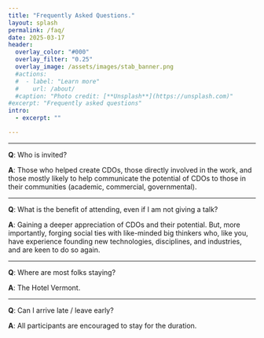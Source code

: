 ```yaml
---
title: "Frequently Asked Questions."
layout: splash
permalink: /faq/
date: 2025-03-17
header:
  overlay_color: "#000"
  overlay_filter: "0.25"
  overlay_image: /assets/images/stab_banner.png
  #actions:
  #  - label: "Learn more"
  #    url: /about/
  #caption: "Photo credit: [**Unsplash**](https://unsplash.com)"
#excerpt: "Frequently asked questions"
intro:
  - excerpt: ""

---
```

---

**Q**: Who is invited?

**A**: Those who helped create CDOs, those directly involved in the work, and those mostly likely to help communicate the potential of CDOs to those in their communities (academic, commercial, governmental).

---

**Q**: What is the benefit of attending, even if I am not giving a talk?

**A**: Gaining a deeper appreciation of CDOs and their potential. But, more importantly, forging social ties with like-minded big thinkers who, like you, have experience founding new technologies, disciplines, and industries, and are keen to do so again.

---

**Q**: Where are most folks staying?

**A**: The Hotel Vermont.

---

**Q**: Can I arrive late / leave early?

**A**: All participants are encouraged to stay for the duration.
